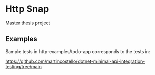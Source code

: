 # Http Snap
Master thesis project 

## Examples
Sample tests in http-examples/todo-app corresponds to the tests in:

https://github.com/martincostello/dotnet-minimal-api-integration-testing/tree/main
